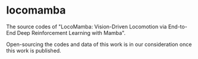 # locomamba
The source codes of "LocoMamba: Vision-Driven Locomotion via End-to-End Deep Reinforcement Learning with Mamba".

Open-sourcing the codes and data of this work is in our consideration once this work is published.
